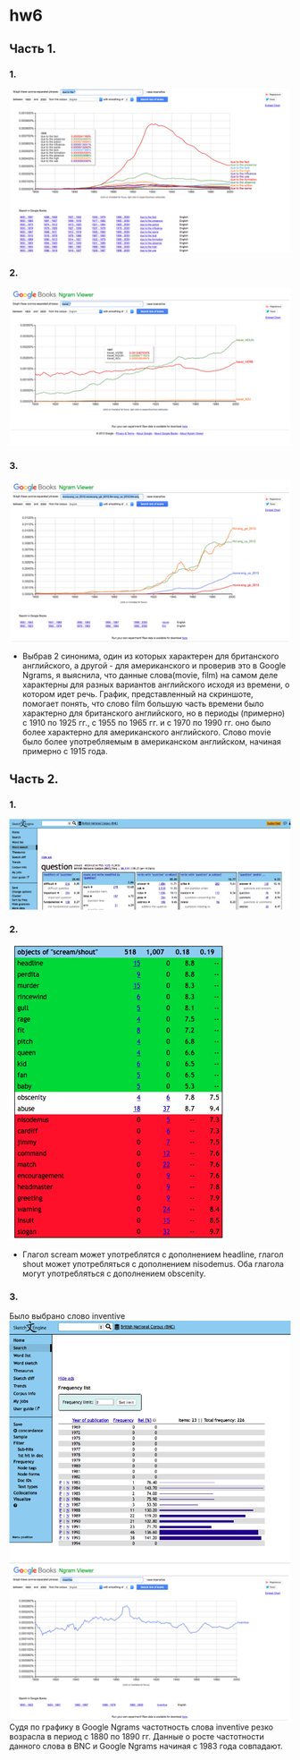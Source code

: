 # hw6
## Часть 1. 
### 1.
![alt-текст](https://github.com/AlimbekovaElina/hw6/blob/master/Снимок%20экрана%202018-04-08%20в%2018.28.39.png)
### 2.
![alt-текст](https://github.com/AlimbekovaElina/hw6/blob/master/Снимок%20экрана%202018-04-08%20в%2018.57.33.png)
### 3.
![alt-текст](https://github.com/AlimbekovaElina/hw6/blob/master/Снимок%20экрана%202018-04-08%20в%2019.24.33.png)
* Выбрав 2 синонима, один из которых характерен для британского английского, а другой - для американского и проверив это в Google Ngrams, я выяснила, что данные слова(movie, film) на самом деле характерны для разных вариантов английского исходя из времени, о котором идет речь. График, представленный на скриншоте, помогает понять, что слово film большую часть времени было характерно для британского английского, но в периоды (примерно) с 1910 по 1925 гг., с 1955 по 1965 гг. и с 1970 по 1990 гг. оно было более характерно для американского английского. Слово movie было более употребляемым в американском английском, начиная примерно с 1915 года.
## Часть 2. 
### 1.
![alt-текст](https://github.com/AlimbekovaElina/hw6/blob/master/Снимок%20экрана%202018-04-08%20в%2019.29.22.png)
### 2.
![alt-текст](https://github.com/AlimbekovaElina/hw6/blob/master/Снимок%20экрана%202018-04-08%20в%2019.33.36.png)
* Глагол scream может употреблятся с дополнением headline, глагол shout может употребляться с дополнением nisodemus. Оба глагола могут употребляться с дополнением obscenity.
### 3.
Было выбрано слово inventive
![alt-текст](https://github.com/AlimbekovaElina/hw6/blob/master/Снимок%20экрана%202018-04-08%20в%2019.36.34.png)
![alt-текст](https://github.com/AlimbekovaElina/hw6/blob/master/Снимок%20экрана%202018-04-08%20в%2019.37.16.png)
Судя по графику в Google Ngrams частотность слова inventive резко возрасла в период с 1880 по 1890 гг. Данные о росте частотности данного слова в BNC и Google Ngrams начиная с 1983 года совпадают. 
